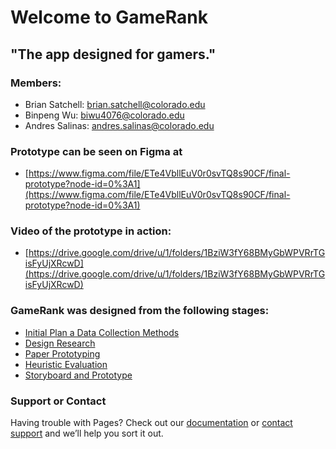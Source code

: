 # Welcome to GameRank
## "The app designed for gamers."

### Members:
  - Brian Satchell: brian.satchell@colorado.edu
  - Binpeng Wu:  biwu4076@colorado.edu 
  - Andres Salinas: andres.salinas@colorado.edu 
  
### Prototype can be seen on Figma at 
  - [https://www.figma.com/file/ETe4VbllEuV0r0svTQ8s90CF/final-prototype?node-id=0%3A1](https://www.figma.com/file/ETe4VbllEuV0r0svTQ8s90CF/final-prototype?node-id=0%3A1)
    
### Video of the prototype in action:
  - [https://drive.google.com/drive/u/1/folders/1BziW3fY68BMyGbWPVRrTGisFyUjXRcwD](https://drive.google.com/drive/u/1/folders/1BziW3fY68BMyGbWPVRrTGisFyUjXRcwD)

### GameRank was designed from the following stages:
 - [Initial Plan a Data Collection Methods](https://github.com/GameRanker/3002-GameRank/blob/master/Plan%20and%20DataCollection%20Method.pdf)
 - [Design Research](https://github.com/GameRanker/3002-GameRank/blob/master/Design%20Research.pdf)
 - [Paper Prototyping](https://github.com/GameRanker/3002-GameRank/blob/master/PaperPrototype%20Meeting%20notes.pdf)
 - [Heuristic Evaluation](https://github.com/GameRanker/3002-GameRank/blob/master/Heuristic%20Evaluation.pdf)
 - [Storyboard and Prototype](https://github.com/GameRanker/3002-GameRank/blob/master/Final%20Storyboard%20and%20Prototype.pdf)


### Support or Contact

Having trouble with Pages? Check out our [documentation](https://help.github.com/categories/github-pages-basics/) or [contact support](https://github.com/contact) and we’ll help you sort it out.
